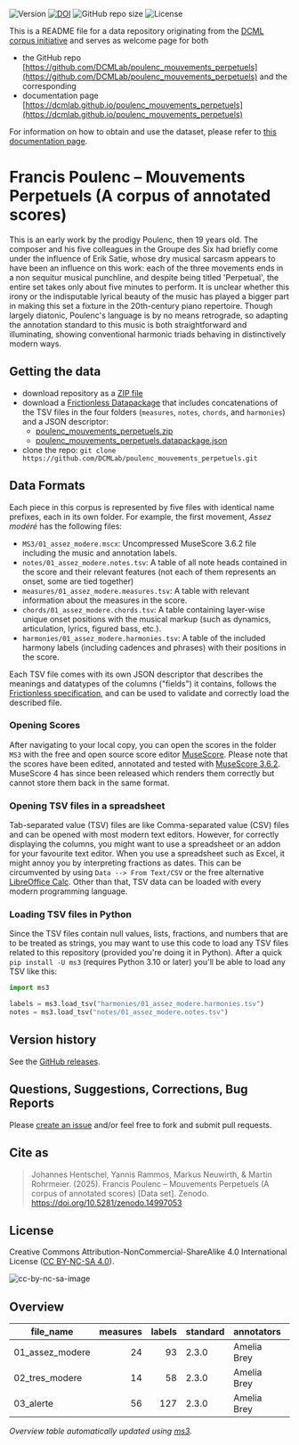 ![Version](https://img.shields.io/github/v/release/DCMLab/poulenc_mouvements_perpetuels?display_name=tag)
[![DOI](https://zenodo.org/badge/567841009.svg)](https://doi.org/10.5281/zenodo.14997053)
![GitHub repo size](https://img.shields.io/github/repo-size/DCMLab/poulenc_mouvements_perpetuels)
![License](https://img.shields.io/badge/license-CC%20BY--NC--SA%204.0-9cf)


This is a README file for a data repository originating from the [DCML corpus initiative](https://github.com/DCMLab/dcml_corpora)
and serves as welcome page for both 

* the GitHub repo [https://github.com/DCMLab/poulenc_mouvements_perpetuels](https://github.com/DCMLab/poulenc_mouvements_perpetuels) and the corresponding
* documentation page [https://dcmlab.github.io/poulenc_mouvements_perpetuels](https://dcmlab.github.io/poulenc_mouvements_perpetuels)

For information on how to obtain and use the dataset, please refer to [this documentation page](https://dcmlab.github.io/poulenc_mouvements_perpetuels/introduction).

# Francis Poulenc – Mouvements Perpetuels (A corpus of annotated scores)

This is an early work by the prodigy Poulenc, then 19 years old. The composer and his five colleagues in the Groupe des
Six had briefly come under the influence of Erik Satie, whose dry musical sarcasm appears to have been an influence on
this work: each of the three movements ends in a non sequitur musical punchline, and despite being titled 'Perpetual',
the entire set takes only about five minutes to perform. It is unclear whether this irony or the indisputable lyrical
beauty of the music has played a bigger part in making this set a fixture in the 20th-century piano repertoire. Though
largely diatonic, Poulenc's language is by no means retrograde, so adapting the annotation standard to this music is
both straightforward and illuminating, showing conventional harmonic triads behaving in distinctively modern ways.

## Getting the data

* download repository as a [ZIP file](https://github.com/DCMLab/poulenc_mouvements_perpetuels/archive/main.zip)
* download a [Frictionless Datapackage](https://specs.frictionlessdata.io/data-package/) that includes concatenations
  of the TSV files in the four folders (`measures`, `notes`, `chords`, and `harmonies`) and a JSON descriptor:
  * [poulenc_mouvements_perpetuels.zip](https://github.com/DCMLab/poulenc_mouvements_perpetuels/releases/latest/download/poulenc_mouvements_perpetuels.zip)
  * [poulenc_mouvements_perpetuels.datapackage.json](https://github.com/DCMLab/poulenc_mouvements_perpetuels/releases/latest/download/poulenc_mouvements_perpetuels.datapackage.json)
* clone the repo: `git clone https://github.com/DCMLab/poulenc_mouvements_perpetuels.git` 


## Data Formats

Each piece in this corpus is represented by five files with identical name prefixes, each in its own folder. 
For example, the first movement, *Assez modéré* has the following files:

* `MS3/01_assez_modere.mscx`: Uncompressed MuseScore 3.6.2 file including the music and annotation labels.
* `notes/01_assez_modere.notes.tsv`: A table of all note heads contained in the score and their relevant features (not each of them represents an onset, some are tied together)
* `measures/01_assez_modere.measures.tsv`: A table with relevant information about the measures in the score.
* `chords/01_assez_modere.chords.tsv`: A table containing layer-wise unique onset positions with the musical markup (such as dynamics, articulation, lyrics, figured bass, etc.).
* `harmonies/01_assez_modere.harmonies.tsv`: A table of the included harmony labels (including cadences and phrases) with their positions in the score.

Each TSV file comes with its own JSON descriptor that describes the meanings and datatypes of the columns ("fields") it contains,
follows the [Frictionless specification](https://specs.frictionlessdata.io/tabular-data-resource/),
and can be used to validate and correctly load the described file. 

### Opening Scores

After navigating to your local copy, you can open the scores in the folder `MS3` with the free and open source score
editor [MuseScore](https://musescore.org). Please note that the scores have been edited, annotated and tested with
[MuseScore 3.6.2](https://github.com/musescore/MuseScore/releases/tag/v3.6.2). 
MuseScore 4 has since been released which renders them correctly but cannot store them back in the same format.

### Opening TSV files in a spreadsheet

Tab-separated value (TSV) files are like Comma-separated value (CSV) files and can be opened with most modern text
editors. However, for correctly displaying the columns, you might want to use a spreadsheet or an addon for your
favourite text editor. When you use a spreadsheet such as Excel, it might annoy you by interpreting fractions as
dates. This can be circumvented by using `Data --> From Text/CSV` or the free alternative
[LibreOffice Calc](https://www.libreoffice.org/download/download/). Other than that, TSV data can be loaded with
every modern programming language.

### Loading TSV files in Python

Since the TSV files contain null values, lists, fractions, and numbers that are to be treated as strings, you may want
to use this code to load any TSV files related to this repository (provided you're doing it in Python). After a quick
`pip install -U ms3` (requires Python 3.10 or later) you'll be able to load any TSV like this:

```python
import ms3

labels = ms3.load_tsv("harmonies/01_assez_modere.harmonies.tsv")
notes = ms3.load_tsv("notes/01_assez_modere.notes.tsv")
```


## Version history

See the [GitHub releases](https://github.com/DCMLab/poulenc_mouvements_perpetuels/releases).

## Questions, Suggestions, Corrections, Bug Reports

Please [create an issue](https://github.com/DCMLab/poulenc_mouvements_perpetuels/issues) and/or feel free to fork and submit pull requests.

## Cite as

> Johannes Hentschel, Yannis Rammos, Markus Neuwirth, & Martin Rohrmeier. (2025). Francis Poulenc – Mouvements Perpetuels (A corpus of annotated scores) [Data set]. Zenodo. https://doi.org/10.5281/zenodo.14997053

## License

Creative Commons Attribution-NonCommercial-ShareAlike 4.0 International License ([CC BY-NC-SA 4.0](https://creativecommons.org/licenses/by-nc-sa/4.0/)).

![cc-by-nc-sa-image](https://licensebuttons.net/l/by-nc-sa/4.0/88x31.png)


## Overview
|   file_name   |measures|labels|standard|annotators |reviewers|
|---------------|-------:|-----:|--------|-----------|---------|
|01_assez_modere|      24|    93|2.3.0   |Amelia Brey|DK       |
|02_tres_modere |      14|    58|2.3.0   |Amelia Brey|HB       |
|03_alerte      |      56|   127|2.3.0   |Amelia Brey|HB       |


*Overview table automatically updated using [ms3](https://ms3.readthedocs.io/).*
